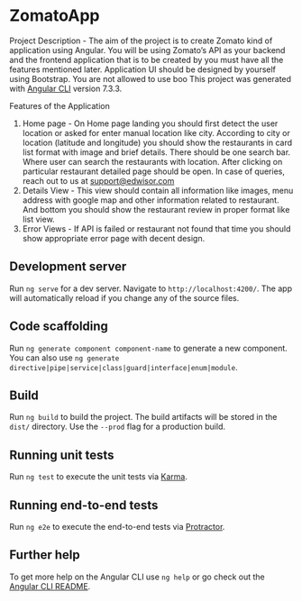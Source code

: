 # ZomatoApp

Project Description -
The aim of the project is to create Zomato kind of application using Angular. You will
be using Zomato’s API as your backend and the frontend application that is to be
created by you must have all the features mentioned later. Application UI should be
designed by yourself using Bootstrap. You are not allowed to use boo
This project was generated with [Angular CLI](https://github.com/angular/angular-cli) version 7.3.3.


Features of the Application
1) Home page - On Home page landing you should first detect the user location or
asked for enter manual location like city. According to city or location (latitude
 and longitude) you should show the restaurants in card list format with image and brief
details. There should be one search bar. Where user can search the restaurants with
location. After clicking on particular restaurant detailed page
should be open.
In case of queries, reach out to us at support@edwisor.com
2) Details View - This view should contain all information like images, menu
address with google map and other information related to restaurant. And bottom
you should show the restaurant review in proper format like list view.
3) Error Views - If API is failed or restaurant not found that time you should
show appropriate error page with decent design.


## Development server

Run `ng serve` for a dev server. Navigate to `http://localhost:4200/`. The app will automatically reload if you change any of the source files.

## Code scaffolding

Run `ng generate component component-name` to generate a new component. You can also use `ng generate directive|pipe|service|class|guard|interface|enum|module`.

## Build

Run `ng build` to build the project. The build artifacts will be stored in the `dist/` directory. Use the `--prod` flag for a production build.

## Running unit tests

Run `ng test` to execute the unit tests via [Karma](https://karma-runner.github.io).

## Running end-to-end tests

Run `ng e2e` to execute the end-to-end tests via [Protractor](http://www.protractortest.org/).

## Further help

To get more help on the Angular CLI use `ng help` or go check out the [Angular CLI README](https://github.com/angular/angular-cli/blob/master/README.md).
